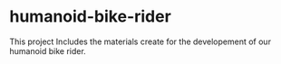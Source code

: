 # humanoid-bike-rider
This project Includes the materials create for the developement of our humanoid bike rider.
